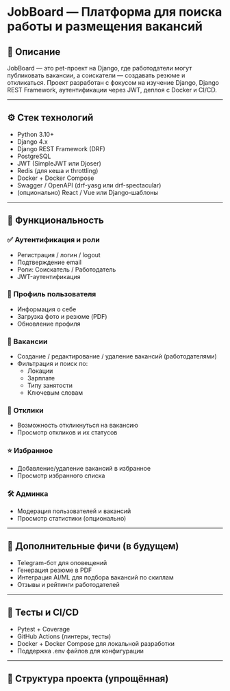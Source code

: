 # JobBoard — Платформа для поиска работы и размещения вакансий

## 📌 Описание

JobBoard — это pet-проект на Django, где работодатели могут публиковать вакансии, а соискатели — создавать резюме и откликаться. Проект разработан с фокусом на изучение Django, Django REST Framework, аутентификации через JWT, деплоя с Docker и CI/CD.

---

## ⚙️ Стек технологий

- Python 3.10+
- Django 4.x
- Django REST Framework (DRF)
- PostgreSQL
- JWT (SimpleJWT или Djoser)
- Redis (для кеша и throttling)
- Docker + Docker Compose
- Swagger / OpenAPI (drf-yasg или drf-spectacular)
- (опционально) React / Vue или Django-шаблоны

---

## 🚀 Функциональность

### ✅ Аутентификация и роли
- Регистрация / логин / logout
- Подтверждение email
- Роли: Соискатель / Работодатель
- JWT-аутентификация

### 👤 Профиль пользователя
- Информация о себе
- Загрузка фото и резюме (PDF)
- Обновление профиля

### 💼 Вакансии
- Создание / редактирование / удаление вакансий (работодателями)
- Фильтрация и поиск по:
  - Локации
  - Зарплате
  - Типу занятости
  - Ключевым словам

### 📄 Отклики
- Возможность откликнуться на вакансию
- Просмотр откликов и их статусов

### ⭐ Избранное
- Добавление/удаление вакансий в избранное
- Просмотр избранного списка

### 🛠 Админка
- Модерация пользователей и вакансий
- Просмотр статистики (опционально)

---

## 🧠 Дополнительные фичи (в будущем)

- Telegram-бот для оповещений
- Генерация резюме в PDF
- Интеграция AI/ML для подбора вакансий по скиллам
- Отзывы и рейтинги работодателей

---

## 🧪 Тесты и CI/CD

- Pytest + Coverage
- GitHub Actions (линтеры, тесты)
- Docker + Docker Compose для локальной разработки
- Поддержка .env файлов для конфигурации

---

## 📂 Структура проекта (упрощённая)

